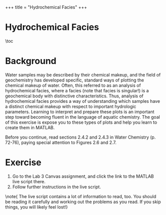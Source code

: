 +++
title = "Hydrochemical Facies"
+++

Hydrochemical Facies
=========================

\toc

# Background

Water samples may be described by their chemical makeup, and the field of geochemistry has developed specific, standard ways of plotting the chemical makeup of water.  Often, this referred to as an analysis of hydrochemical facies, where a facies (note that facies is singular!) is a geochemical body with distinctive characteristics.  Thus, analysis of hydrochemical facies provides a way of understanding which samples have a distinct chemical makeup with respect to important hydrologic parameters.  Learning to interpret and prepare these plots is an important step toward becoming fluent in the language of aquatic chemistry.  The goal of this exercise is expose you to these types of plots and help you learn to create them in MATLAB.

Before you continue, read sections 2.4.2 and 2.4.3 in Water Chemistry (p. 72-76), paying special attention to Figures 2.6 and 2.7.

# Exercise

1. Go to the Lab 3 Canvas assignment, and click the link to the MATLAB live script there.
2. Follow further instructions in the live script.

\note{ The live script contains a lot of information to read, too.  You should be reading it carefully and working out the problems as you read. If you skip things, you will likely feel lost!}


